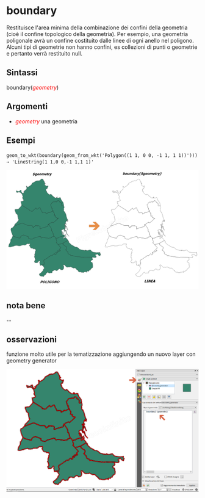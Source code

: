 # boundary

Restituisce l'area minima della combinazione dei confini della geometria (cioè il confine topologico della geometria). Per esempio, una geometria poligonale avrà un confine costituito dalle linee di ogni anello nel poligono. Alcuni tipi di geometrie non hanno confini, es collezioni di punti o geometrie e pertanto verrà restituito null.

## Sintassi

boundary(*<span style="color:red;">geometry</span>*)

## Argomenti

* _<span style="color:red;">geometry</span>_ una geometria

## Esempi


`geom_to_wkt(boundary(geom_from_wkt('Polygon((1 1, 0 0, -1 1, 1 1))'))) → 'LineString(1 1,0 0,-1 1,1 1)'`

![](../../img/geometria/boundary/boundari1.png)

## nota bene

--

## osservazioni

funzione molto utile per la tematizzazione aggiungendo un nuovo layer con geometry generator

![](../../img/geometria/boundary/boundari2.png)
